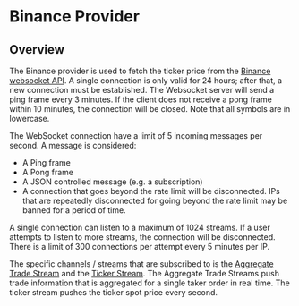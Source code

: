 # Binance Provider

## Overview

The Binance provider is used to fetch the ticker price from the [Binance websocket API](https://developers.binance.com/docs/binance-spot-api-docs/web-socket-streams). A single connection is only valid for 24 hours; after that, a new connection must be established. The Websocket server will send a ping frame every 3 minutes. If the client does not receive a pong frame within 10 minutes, the connection will be closed. Note that all symbols are in lowercase.

The WebSocket connection have a limit of 5 incoming messages per second. A message is considered:

* A Ping frame
* A Pong frame
* A JSON controlled message (e.g. a subscription)
* A connection that goes beyond the rate limit will be disconnected. IPs that are repeatedly disconnected for going beyond the rate limit may be banned for a period of time.

A single connection can listen to a maximum of 1024 streams. If a user attempts to listen to more streams, the connection will be disconnected. There is a limit of 300 connections per attempt every 5 minutes per IP.

The specific channels / streams that are subscribed to is the [Aggregate Trade Stream](https://developers.binance.com/docs/binance-spot-api-docs/web-socket-streams#aggregate-trade-streams) and the [Ticker Stream](https://developers.binance.com/docs/binance-spot-api-docs/web-socket-streams#aggregate-trade-streams). The Aggregate Trade Streams push trade information that is aggregated for a single taker order in real time. The ticker stream pushes the ticker spot price every second.
